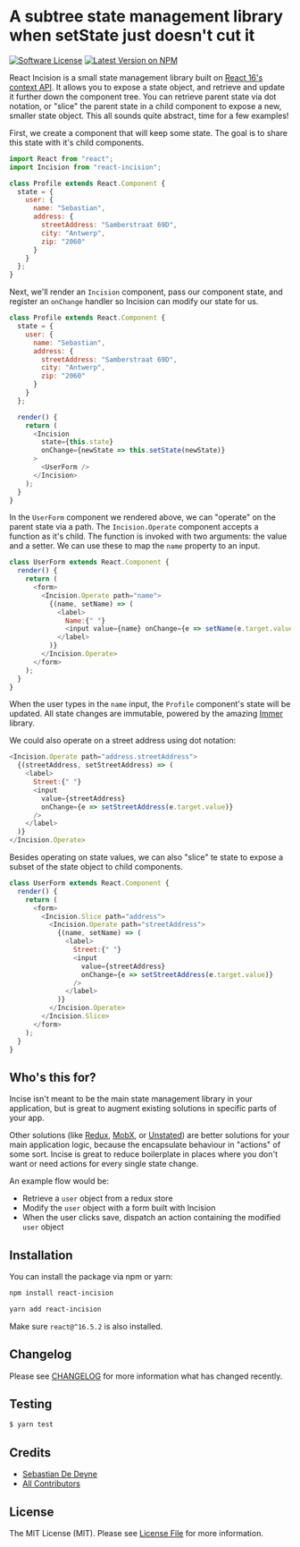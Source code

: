 ﻿# A subtree state management library when setState just doesn't cut it

[![Software License](https://img.shields.io/badge/license-MIT-brightgreen.svg?style=flat-square)](LICENSE.md)
[![Latest Version on NPM](https://img.shields.io/npm/v/react-incision.svg?style=flat-square)](https://npmjs.com/package/react-incision)

React Incision is a small state management library built on [React 16's context API](https://reactjs.org/docs/context.html). It allows you to expose a state object, and retrieve and update it further down the component tree. You can retrieve parent state via dot notation, or "slice" the parent state in a child component to expose a new, smaller state object. This all sounds quite abstract, time for a few examples!

First, we create a component that will keep some state. The goal is to share this state with it's child components.

```js
import React from "react";
import Incision from "react-incision";

class Profile extends React.Component {
  state = {
    user: {
      name: "Sebastian",
      address: {
        streetAddress: "Samberstraat 69D",
        city: "Antwerp",
        zip: "2060"
      }
    }
  };
}
```

Next, we'll render an `Incision` component, pass our component state, and register an `onChange` handler so Incision can modify our state for us.

```js
class Profile extends React.Component {
  state = {
    user: {
      name: "Sebastian",
      address: {
        streetAddress: "Samberstraat 69D",
        city: "Antwerp",
        zip: "2060"
      }
    }
  };

  render() {
    return (
      <Incision
        state={this.state}
        onChange={newState => this.setState(newState)}
      >
        <UserForm />
      </Incision>
    );
  }
}
```

In the `UserForm` component we rendered above, we can "operate" on the parent state via a path. The `Incision.Operate` component accepts a function as it's child. The function is invoked with two arguments: the value and a setter. We can use these to map the `name` property to an input.

```js
class UserForm extends React.Component {
  render() {
    return (
      <form>
        <Incision.Operate path="name">
          {(name, setName) => (
            <label>
              Name:{" "}
              <input value={name} onChange={e => setName(e.target.value)} />
            </label>
          )}
        </Incision.Operate>
      </form>
    );
  }
}
```

When the user types in the `name` input, the `Profile` component's state will be updated. All state changes are immutable, powered by the amazing [Immer](https://github.com/mweststrate/immer) library.

We could also operate on a street address using dot notation:

```js
<Incision.Operate path="address.streetAddress">
  {(streetAddress, setStreetAddress) => (
    <label>
      Street:{" "}
      <input
        value={streetAddress}
        onChange={e => setStreetAddress(e.target.value)}
      />
    </label>
  )}
</Incision.Operate>
```

Besides operating on state values, we can also "slice" te state to expose a subset of the state object to child components.

```js
class UserForm extends React.Component {
  render() {
    return (
      <form>
        <Incision.Slice path="address">
          <Incision.Operate path="streetAddress">
            {(name, setName) => (
              <label>
                Street:{" "}
                <input
                  value={streetAddress}
                  onChange={e => setStreetAddress(e.target.value)}
                />
              </label>
            )}
          </Incision.Operate>
        </Incision.Slice>
      </form>
    );
  }
}
```

## Who's this for?

Incise isn't meant to be the main state management library in your application, but is great to augment existing solutions in specific parts of your app.

Other solutions (like [Redux](https://github.com/reduxjs/redux), [MobX](https://github.com/mobxjs/mobx), or [Unstated](https://github.com/jamiebuilds/unstated)) are better solutions for your main application logic, because the encapsulate behaviour in "actions" of some sort. Incise is great to reduce boilerplate in places where you don't want or need actions for every single state change.

An example flow would be:

- Retrieve a `user` object from a redux store
- Modify the `user` object with a form built with Incision
- When the user clicks save, dispatch an action containing the modified `user` object

## Installation

You can install the package via npm or yarn:

```bash
npm install react-incision
```

```bash
yarn add react-incision
```

Make sure `react@^16.5.2` is also installed.

## Changelog

Please see [CHANGELOG](CHANGELOG.md) for more information what has changed recently.

## Testing

```bash
$ yarn test
```

## Credits

- [Sebastian De Deyne](https://github.com/sebastiandedeyne)
- [All Contributors](../../contributors)

## License

The MIT License (MIT). Please see [License File](LICENSE.md) for more information.
